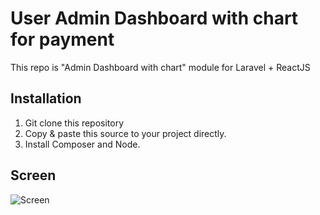 # User Admin Dashboard with chart for payment

This repo is "Admin Dashboard with chart" module for Laravel + ReactJS


## Installation

1. Git clone this repository
2. Copy & paste this source to your project directly.
3. Install Composer and Node.

## Screen

![Screen](https://github.com/eujinong/laravel-admin-dashboard/screen.png)